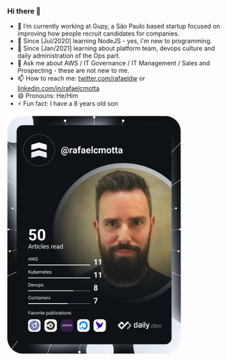 ### Hi there 👋


- 🔭 I’m currently working at Gupy, a São Paulo based startup focused on improving how people recruit candidates for companies.
- 🌱 Since [Jul/2020] learning NodeJS - yes, i'm new to programming.
- 🌱 Since [Jan/2021] learning about platform team, devops culture and daily administration of the Ops part.
- 💬 Ask me about AWS / IT Governance / IT Management / Sales and Prospecting - these are not new to me.
- 📫 How to reach me: [twitter.com/rafaeldw](https://twitter.com/rafaeldw) or [linkedin.com/in/rafaelcmotta](https://www.linkedin.com/in/rafaelcmotta)
- 😄 Pronouns: He/Him
- ⚡ Fun fact: I have a 8 years old son 

<a href="https://app.daily.dev/rafaelcmotta"><img src="https://github.com/rafaelcmotta/rafaelcmotta/blob/master/devcard.svg" width="400" alt="Rafael Motta's Dev Card"/></a>
